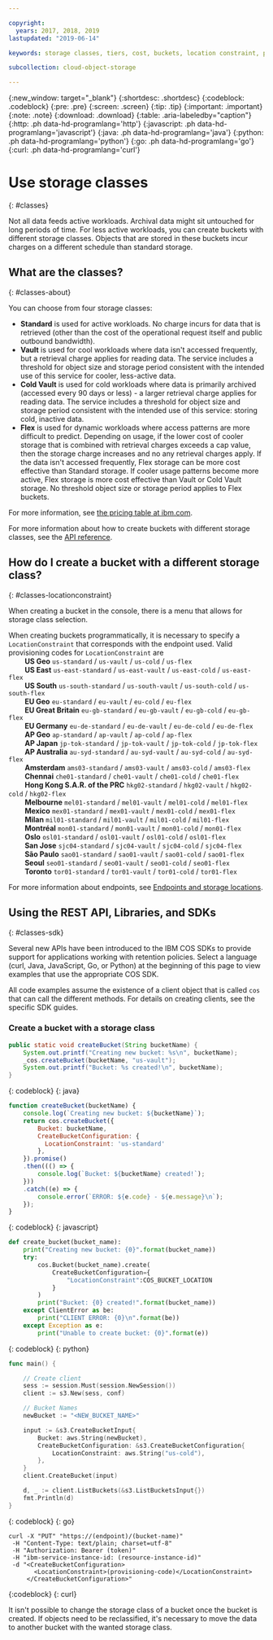 ```yaml
---

copyright:
  years: 2017, 2018, 2019
lastupdated: "2019-06-14"

keywords: storage classes, tiers, cost, buckets, location constraint, provisioning code, locationconstraint

subcollection: cloud-object-storage

---
```

{:new_window: target="_blank"}
{:shortdesc: .shortdesc}
{:codeblock: .codeblock}
{:pre: .pre}
{:screen: .screen}
{:tip: .tip}
{:important: .important}
{:note: .note}
{:download: .download} 
{:table: .aria-labeledby="caption"}
{:http: .ph data-hd-programlang='http'} 
{:javascript: .ph data-hd-programlang='javascript'} 
{:java: .ph data-hd-programlang='java'} 
{:python: .ph data-hd-programlang='python'}
{:go: .ph data-hd-programlang='go'}
{:curl: .ph data-hd-programlang='curl'}

# Use storage classes
{: #classes}

Not all data feeds active workloads. Archival data might sit untouched for long periods of time. For less active workloads, you can create buckets with different storage classes. Objects that are stored in these buckets incur charges on a different schedule than standard storage.

## What are the classes?
{: #classes-about}

You can choose from four storage classes:

*  **Standard** is used for active workloads. No charge incurs for data that is retrieved (other than the cost of the operational request itself and public outbound bandwidth).
*  **Vault** is used for cool workloads where data isn't accessed frequently, but a retrieval charge applies for reading data. The service includes a threshold for object size and storage period consistent with the intended use of this service for cooler, less-active data.
*  **Cold Vault** is used for cold workloads where data is primarily archived (accessed every 90 days or less) - a larger retrieval charge applies for reading data. The service includes a threshold for object size and storage period consistent with the intended use of this service: storing cold, inactive data.
*  **Flex** is used for dynamic workloads where access patterns are more difficult to predict. Depending on usage, if the lower cost of cooler storage that is combined with retrieval charges exceeds a cap value, then the storage charge increases and no any retrieval charges apply. If the data isn't accessed frequently, Flex storage can be more cost effective than Standard storage. If cooler usage patterns become more active, Flex storage is more cost effective than Vault or Cold Vault storage. No threshold object size or storage period applies to Flex buckets.

For more information, see [the pricing table at ibm.com](https://www.ibm.com/cloud/object-storage#s3api).

For more information about how to create buckets with different storage classes, see the [API reference](/docs/services/cloud-object-storage/api-reference?topic=cloud-object-storage-compatibility-api-bucket-operations#compatibility-api-storage-class).

## How do I create a bucket with a different storage class?
{: #classes-locationconstraint}

When creating a bucket in the console, there is a menu that allows for storage class selection. 

When creating buckets programmatically, it is necessary to specify a `LocationConstraint` that corresponds with the endpoint used. Valid provisioning codes for `LocationConstraint` are <br>
&emsp;&emsp;  **US Geo** `us-standard` / `us-vault` / `us-cold` / `us-flex` <br>
&emsp;&emsp;  **US East** `us-east-standard` / `us-east-vault`  / `us-east-cold` / `us-east-flex` <br>
&emsp;&emsp;  **US South** `us-south-standard` / `us-south-vault`  / `us-south-cold` / `us-south-flex` <br>
&emsp;&emsp;  **EU Geo** `eu-standard` / `eu-vault` / `eu-cold` / `eu-flex` <br>
&emsp;&emsp;  **EU Great Britain** `eu-gb-standard` / `eu-gb-vault` / `eu-gb-cold` / `eu-gb-flex` <br>
&emsp;&emsp;  **EU Germany** `eu-de-standard` / `eu-de-vault` / `eu-de-cold` / `eu-de-flex` <br>
&emsp;&emsp;  **AP Geo** `ap-standard` / `ap-vault` / `ap-cold` / `ap-flex` <br>
&emsp;&emsp;  **AP Japan** `jp-tok-standard` / `jp-tok-vault` / `jp-tok-cold` / `jp-tok-flex` <br>
&emsp;&emsp;  **AP Australia** `au-syd-standard` / `au-syd-vault` / `au-syd-cold` / `au-syd-flex` <br>
&emsp;&emsp;  **Amsterdam** `ams03-standard` / `ams03-vault` / `ams03-cold` / `ams03-flex` <br>
&emsp;&emsp;  **Chennai** `che01-standard` / `che01-vault` / `che01-cold` / `che01-flex` <br>
&emsp;&emsp;  **Hong Kong S.A.R. of the PRC** `hkg02-standard` / `hkg02-vault` / `hkg02-cold` / `hkg02-flex` <br>
&emsp;&emsp;  **Melbourne** `mel01-standard` / `mel01-vault` / `mel01-cold` / `mel01-flex` <br>
&emsp;&emsp;  **Mexico** `mex01-standard` / `mex01-vault` / `mex01-cold` / `mex01-flex` <br>
&emsp;&emsp;  **Milan** `mil01-standard` / `mil01-vault` / `mil01-cold` / `mil01-flex` <br>
&emsp;&emsp;  **Montréal** `mon01-standard` / `mon01-vault` / `mon01-cold` / `mon01-flex` <br>
&emsp;&emsp;  **Oslo** `osl01-standard` / `osl01-vault` / `osl01-cold` / `osl01-flex` <br>
&emsp;&emsp;  **San Jose** `sjc04-standard` / `sjc04-vault` / `sjc04-cold` / `sjc04-flex` <br>
&emsp;&emsp;  **São Paulo** `sao01-standard` / `sao01-vault` / `sao01-cold` / `sao01-flex` <br>
&emsp;&emsp;  **Seoul** `seo01-standard` / `seo01-vault` / `seo01-cold` / `seo01-flex` <br>
&emsp;&emsp;  **Toronto** `tor01-standard` / `tor01-vault` / `tor01-cold` / `tor01-flex` <br>


For more information about endpoints, see [Endpoints and storage locations](/docs/services/cloud-object-storage?topic=cloud-object-storage-endpoints#endpoints).

## Using the REST API, Libraries, and SDKs
{: #classes-sdk}

Several new APIs have been introduced to the IBM COS SDKs to provide support for applications working with retention policies. Select a language (curl, Java, JavaScript, Go, or Python) at the beginning of this page to view examples that use the appropriate COS SDK. 

 All code examples assume the existence of a client object that is called `cos` that can call the different methods. For details on creating clients, see the specific SDK guides.


### Create a bucket with a storage class

```java
public static void createBucket(String bucketName) {
    System.out.printf("Creating new bucket: %s\n", bucketName);
    _cos.createBucket(bucketName, "us-vault");
    System.out.printf("Bucket: %s created!\n", bucketName);
}
```
{: codeblock}
{: java}


```javascript
function createBucket(bucketName) {
    console.log(`Creating new bucket: ${bucketName}`);
    return cos.createBucket({
        Bucket: bucketName,
        CreateBucketConfiguration: {
          LocationConstraint: 'us-standard'
        },        
    }).promise()
    .then((() => {
        console.log(`Bucket: ${bucketName} created!`);
    }))
    .catch((e) => {
        console.error(`ERROR: ${e.code} - ${e.message}\n`);
    });
}
```
{: codeblock}
{: javascript}


```py
def create_bucket(bucket_name):
    print("Creating new bucket: {0}".format(bucket_name))
    try:
        cos.Bucket(bucket_name).create(
            CreateBucketConfiguration={
                "LocationConstraint":COS_BUCKET_LOCATION
            }
        )
        print("Bucket: {0} created!".format(bucket_name))
    except ClientError as be:
        print("CLIENT ERROR: {0}\n".format(be))
    except Exception as e:
        print("Unable to create bucket: {0}".format(e))
```
{: codeblock}
{: python}

```go
func main() {

    // Create client
    sess := session.Must(session.NewSession())
    client := s3.New(sess, conf)

    // Bucket Names
    newBucket := "<NEW_BUCKET_NAME>"

    input := &s3.CreateBucketInput{
        Bucket: aws.String(newBucket),
        CreateBucketConfiguration: &s3.CreateBucketConfiguration{
            LocationConstraint: aws.String("us-cold"),
        },
    }
    client.CreateBucket(input)

    d, _ := client.ListBuckets(&s3.ListBucketsInput{})
    fmt.Println(d)
}
```
{: codeblock}
{: go}


```
curl -X "PUT" "https://(endpoint)/(bucket-name)"
 -H "Content-Type: text/plain; charset=utf-8"
 -H "Authorization: Bearer (token)"
 -H "ibm-service-instance-id: (resource-instance-id)"
 -d "<CreateBucketConfiguration>
       <LocationConstraint>(provisioning-code)</LocationConstraint>
     </CreateBucketConfiguration>"
```
{:codeblock}
{: curl}

It isn't possible to change the storage class of a bucket once the bucket is created. If objects need to be reclassified, it's necessary to move the data to another bucket with the wanted storage class. 

